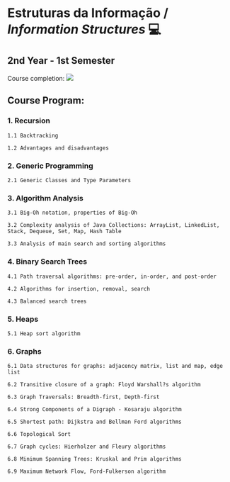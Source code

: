 # Estruturas da Informação / *Information Structures* 💻

## 2nd Year - 1st Semester 

Course completion: ![](https://progress-bar.dev/50)

## Course Program:
### 1. Recursion

    1.1 Backtracking

    1.2 Advantages and disadvantages

### 2. Generic Programming

    2.1 Generic Classes and Type Parameters

### 3. Algorithm Analysis

    3.1 Big-Oh notation, properties of Big-Oh
    
    3.2 Complexity analysis of Java Collections: ArrayList, LinkedList, Stack, Dequeue, Set, Map, Hash Table
    
    3.3 Analysis of main search and sorting algorithms

### 4. Binary Search Trees

    4.1 Path traversal algorithms: pre-order, in-order, and post-order
    
    4.2 Algorithms for insertion, removal, search

    4.3 Balanced search trees

### 5. Heaps

    5.1 Heap sort algorithm

### 6. Graphs

    6.1 Data structures for graphs: adjacency matrix, list and map, edge list

    6.2 Transitive closure of a graph: Floyd Warshall?s algorithm

    6.3 Graph Traversals: Breadth-first, Depth-first

    6.4 Strong Components of a Digraph - Kosaraju algorithm

    6.5 Shortest path: Dijkstra and Bellman Ford algorithms

    6.6 Topological Sort

    6.7 Graph cycles: Hierholzer and Fleury algorithms

    6.8 Minimum Spanning Trees: Kruskal and Prim algorithms

    6.9 Maximum Network Flow, Ford-Fulkerson algorithm